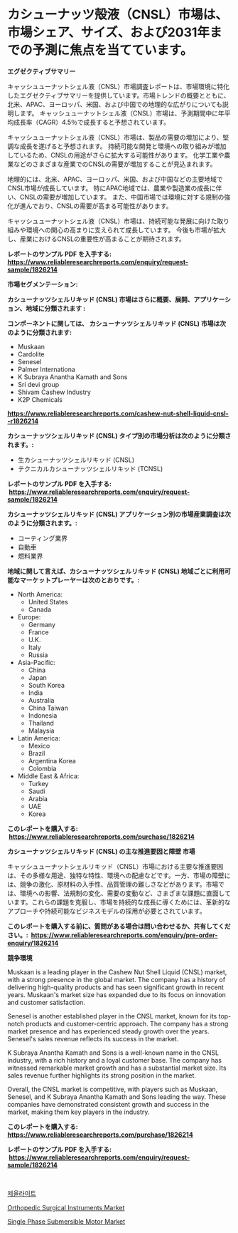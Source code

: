 <p><h1>カシューナッツ殻液（CNSL）市場は、市場シェア、サイズ、および2031年までの予測に焦点を当てています。</h1></p><p><strong>エグゼクティブサマリー</strong></p>
<p><p>キャッシュューナットシェル液（CNSL）市場調査レポートは、市場環境に特化したエグゼクティブサマリーを提供しています。市場トレンドの概要とともに、北米、APAC、ヨーロッパ、米国、および中国での地理的な広がりについても説明します。 キャッシュューナットシェル液（CNSL）市場は、予測期間中に年平均成長率（CAGR）4.5％で成長すると予想されています。</p><p>キャッシュューナットシェル液（CNSL）市場は、製品の需要の増加により、堅調な成長を遂げると予想されます。 持続可能な開発と環境への取り組みが増加しているため、CNSLの用途がさらに拡大する可能性があります。 化学工業や農業などのさまざまな産業でのCNSLの需要が増加することが見込まれます。</p><p>地理的には、北米、APAC、ヨーロッパ、米国、および中国などの主要地域でCNSL市場が成長しています。 特にAPAC地域では、農業や製造業の成長に伴い、CNSLの需要が増加しています。 また、中国市場では環境に対する規制の強化が進んでおり、CNSLの需要が高まる可能性があります。</p><p>キャッシュューナットシェル液（CNSL）市場は、持続可能な発展に向けた取り組みや環境への関心の高まりに支えられて成長しています。 今後も市場が拡大し、産業におけるCNSLの重要性が高まることが期待されます。</p></p>
<p><strong>レポートのサンプル PDF を入手する: <a href="https://www.reliableresearchreports.com/enquiry/request-sample/1826214">https://www.reliableresearchreports.com/enquiry/request-sample/1826214</a></strong></p>
<p><strong>市場セグメンテーション:</strong></p>
<p><strong> カシューナッツシェルリキッド (CNSL) 市場はさらに概要、展開、アプリケーション、地域に分類されます :</strong></p>
<p><strong>コンポーネントに関しては、 カシューナッツシェルリキッド (CNSL) 市場は次のように分類されます: &nbsp;</strong></p>
<p><ul><li>Muskaan</li><li>Cardolite</li><li>Senesel</li><li>Palmer Internationa</li><li>K Subraya Anantha Kamath and Sons</li><li>Sri devi group</li><li>Shivam Cashew Industry</li><li>K2P Chemicals</li></ul></p>
<p><strong><a href="https://www.reliableresearchreports.com/cashew-nut-shell-liquid-cnsl--r1826214">https://www.reliableresearchreports.com/cashew-nut-shell-liquid-cnsl--r1826214</a></strong></p>
<p><strong> カシューナッツシェルリキッド (CNSL) タイプ別の市場分析は次のように分類されます。:</strong></p>
<p><ul><li>生カシューナッツシェルリキッド (CNSL)</li><li>テクニカルカシューナッツシェルリキッド (TCNSL)</li></ul></p>
<p><strong>レポートのサンプル PDF を入手する: &nbsp;<a href="https://www.reliableresearchreports.com/enquiry/request-sample/1826214">https://www.reliableresearchreports.com/enquiry/request-sample/1826214</a></strong></p>
<p><strong> カシューナッツシェルリキッド (CNSL) アプリケーション別の市場産業調査は次のように分類されます。:</strong></p>
<p><ul><li>コーティング業界</li><li>自動車</li><li>燃料業界</li></ul></p>
<p><strong>地域に関して言えば、カシューナッツシェルリキッド (CNSL) 地域ごとに利用可能なマーケットプレーヤーは次のとおりです。:</strong></p>
<p><ul>
    <li>
        North America:
        <ul>
            <li>United States</li>
            <li>Canada</li>
        </ul>
    </li>
    <li>
        Europe:
        <ul>
            <li>Germany</li>
            <li>France</li>
            <li>U.K.</li>
            <li>Italy</li>
            <li>Russia</li>
        </ul>
    </li>
    <li>
        Asia-Pacific:
        <ul>
            <li>China</li>
            <li>Japan</li>
            <li>South Korea</li>
            <li>India</li>
            <li>Australia</li>
            <li>China Taiwan</li>
            <li>Indonesia</li>
            <li>Thailand</li>
            <li>Malaysia</li>
        </ul>
    </li>
    <li>
        Latin America:
        <ul>
            <li>Mexico</li>
            <li>Brazil</li>
            <li>Argentina Korea</li>
            <li>Colombia</li>
        </ul>
    </li>
    <li>
        Middle East & Africa:
        <ul>
            <li>Turkey</li>
            <li>Saudi</li>
            <li>Arabia</li>
            <li>UAE</li>
            <li>Korea</li>
        </ul>
    </li>
    </ul></p>
<p><strong>このレポートを購入する: &nbsp;<a href="https://www.reliableresearchreports.com/purchase/1826214">https://www.reliableresearchreports.com/purchase/1826214</a></strong></p>
<p><strong>カシューナッツシェルリキッド (CNSL) の主な推進要因と障壁 市場</strong></p>
<p><p>キャッシュューナットシェルリキッド（CNSL）市場における主要な推進要因は、その多様な用途、独特な特性、環境への配慮などです。一方、市場の障壁には、競争の激化、原材料の入手性、品質管理の難しさなどがあります。市場では、環境への影響、法規制の変化、需要の変動など、さまざまな課題に直面しています。これらの課題を克服し、市場を持続的な成長に導くためには、革新的なアプローチや持続可能なビジネスモデルの採用が必要とされています。</p></p>
<p><strong>このレポートを購入する前に、質問がある場合は問い合わせるか、共有してください。:&nbsp; <a href="https://www.reliableresearchreports.com/enquiry/pre-order-enquiry/1826214">https://www.reliableresearchreports.com/enquiry/pre-order-enquiry/1826214</a></strong></p>
<p><strong>競争環境</strong></p>
<p><p>Muskaan is a leading player in the Cashew Nut Shell Liquid (CNSL) market, with a strong presence in the global market. The company has a history of delivering high-quality products and has seen significant growth in recent years. Muskaan's market size has expanded due to its focus on innovation and customer satisfaction.</p><p>Senesel is another established player in the CNSL market, known for its top-notch products and customer-centric approach. The company has a strong market presence and has experienced steady growth over the years. Senesel's sales revenue reflects its success in the market.</p><p>K Subraya Anantha Kamath and Sons is a well-known name in the CNSL industry, with a rich history and a loyal customer base. The company has witnessed remarkable market growth and has a substantial market size. Its sales revenue further highlights its strong position in the market.</p><p>Overall, the CNSL market is competitive, with players such as Muskaan, Senesel, and K Subraya Anantha Kamath and Sons leading the way. These companies have demonstrated consistent growth and success in the market, making them key players in the industry.</p></p>
<p><strong>このレポートを購入する: &nbsp; <a href="https://www.reliableresearchreports.com/purchase/1826214">https://www.reliableresearchreports.com/purchase/1826214</a></strong></p>
<p><strong>レポートのサンプル PDF を入手する: &nbsp;<a href="https://www.reliableresearchreports.com/enquiry/request-sample/1826214">https://www.reliableresearchreports.com/enquiry/request-sample/1826214</a></strong><strong></strong></p>
<p>&nbsp;</p>
<p><p><a href="https://github.com/rsg307664904/Market-Research-Report-List-1/blob/main/135436129174.md">제올라이트</a></p><p><a href="https://circular-yam-9b9.notion.site/Orthopedic-Surgical-Instruments-Market-Comprehensive-Assessment-by-Type-Application-and-Geography-7a3ffd337ea6497db6c23ead8eded923">Orthopedic Surgical Instruments Market</a></p><p><a href="https://github.com/AKSHATREPORTPRIME/Market-Research-Report-List-4/blob/main/single-phase-submersible-motor-market.md">Single Phase Submersible Motor Market</a></p></p>